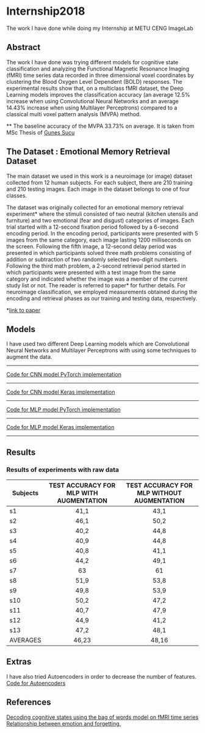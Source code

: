 
# Internship2018
The work I have done while doing my Internship at METU CENG ImageLab

## Abstract
The work I have done was trying different models for cognitive state classification and analyzing the Functional Magnetic Resonance Imaging (fMRI) time series data recorded in three dimensional voxel coordinates by clustering the Blood Oxygen Level Dependent (BOLD) responses. The experimental results show that, on a multiclass fMRI dataset,  the Deep Learning models improves the classification accuracy (an average 12.5% increase when using Convolutional Neural Networks and an average 14.43% increase when using Multilayer Perceptrons) compared to a classical multi voxel pattern analysis (MVPA) method. 

** The baseline accuracy of the MVPA 33.73% on average. It is taken from MSc Thesis of [Gunes Sucu](https://scholar.google.com.tr/citations?user=Z97AJZQAAAAJ&hl=tr)

## The Dataset : Emotional Memory Retrieval Dataset

The main dataset we used in this work is a neuroimage (or image) dataset collected from 12 human subjects. For each subject, there are 210 training and 210 testing images. Each image in the dataset belongs to one of four classes.

The dataset was originally collected for an emotional memory retrieval experiment* where the stimuli consisted of two neutral (kitchen utensils and furniture) and two emotional (fear and disgust) categories of images. Each trial started with a 12-second fixation period followed by a 6-second encoding period. In the encoding period, participants were presented with 5 images from the same category, each image lasting 1200 milliseconds on the screen. Following the fifth image, a 12-second delay period was presented in which participants solved three math problems consisting of addition or subtraction of two randomly selected two-digit numbers. Following the third math problem, a 2-second retrieval period started in which participants were presented with a test image from the same category and indicated whether the image was a member of the current study list or not. The reader is referred to paper* for further details. For neuroimage classification, we employed measurements obtained during the encoding and retrieval phases as our training and testing data, respectively.

*[link to paper](http://psycnet.apa.org/record/2015-45624-001)

## Models
I have used two different Deep Learning models which are Convolutional Neural Networks and Multilayer Perceptrons with using some techniques to augment the data. 
 ***
[Code for CNN model PyTorch implementation](/models/CNN/cnn_pytorch.py)
 ***
[Code for CNN model Keras implementation](/models/CNN/cnn_keras.py)
 ***
[Code for MLP model PyTorch implementation](/models/MLP/mlp_timeseries_pytorch.py)
 ***
[Code for MLP model Keras implementation](/models/MLP/mlp_timeseries.py)
 ***
## Results

### Results of experiments with raw data

| Subjects 	| TEST ACCURACY FOR MLP WITH AUGMENTATION 	| TEST ACCURACY FOR MLP WITHOUT AUGMENTATION 	|
| --------	|:---------------------------------------:	|:------------------------------------------:	|
|    s1    	|                   41,1                  	|                    43,1                    	|
|    s2    	|                   46,1                  	|                    50,2                    	|
|    s3    	|                   40,2                  	|                    44,8                    	|
|    s4    	|                   40,9                  	|                    44,8                    	|
|    s5    	|                   40,8                  	|                    41,1                    	|
|    s6    	|                   44,2                  	|                    49,1                    	|
|    s7    	|                    63                   	|                     61                     	|
|    s8    	|                   51,9                  	|                    53,8                    	|
|    s9    	|                   49,8                  	|                    53,9                    	|
|    s10   	|                   50,2                  	|                    47,2                    	|
|    s11   	|                   40,7                  	|                    47,9                    	|
|    s12   	|                   44,9                  	|                    41,2                    	|
|    s13   	|                   47,2                  	|                    48,1                    	
| AVERAGES 	|                  46,23                  	|                    48,16                   	|


## Extras
I have also tried Autoencoders in order to decrease the number of features. 
[Code for Autoencoders](/Models/Autoencoders/autoencoder_timeseries.py)

## References
[Decoding cognitive states using the bag of words model on fMRI time series](https://ieeexplore.ieee.org/abstract/document/7496222)
[Relationship between emotion and forgetting.](http://psycnet.apa.org/record/2015-45624-001)
